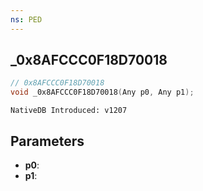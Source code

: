 ```yaml
---
ns: PED
---
```

## _0x8AFCCC0F18D70018

```c
// 0x8AFCCC0F18D70018
void _0x8AFCCC0F18D70018(Any p0, Any p1);
```

```
NativeDB Introduced: v1207
```

## Parameters
* **p0**:
* **p1**:
